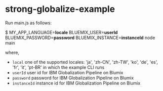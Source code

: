 # strong-globalize-example

Run main.js as follows:


$ MY_APP_LANGUAGE=**locale** BLUEMIX_USER=**userId** BLUEMIX_PASSWORD=**password** BLUEMIX_INSTANCE=**instanceId** node main



where,

- `local` one of the supported locales: 'ja', 'zh-CN', 'zh-TW', 'ko', 'de', 'es', 'fr', 'it', 'pt-BR' in which the example CLI runs
- `userId` user id for IBM Globalization Pipeline on Blumix
- `password` password for IBM Globalization Pipeline on Blumix
- `instanceId` instance id for IBM Globalization Pipeline on Blumix
